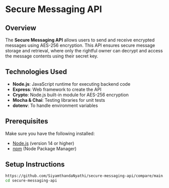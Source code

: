 # Secure Messaging API

## Overview
The **Secure Messaging API** allows users to send and receive encrypted messages using AES-256 encryption. This API ensures secure message storage and retrieval, where only the rightful owner can decrypt and access the message contents using their secret key.

## Technologies Used
- **Node.js**: JavaScript runtime for executing backend code
- **Express**: Web framework to create the API
- **Crypto**: Node.js built-in module for AES-256 encryption
- **Mocha & Chai**: Testing libraries for unit tests
- **dotenv**: To handle environment variables

## Prerequisites
Make sure you have the following installed:
- [Node.js](https://nodejs.org/) (version 14 or higher)
- [npm](https://www.npmjs.com/) (Node Package Manager)


## Setup Instructions



```bash
https://github.com/SiyamthandaNyathi/secure-messaging-api/compare/main...master
cd secure-messaging-api

